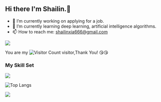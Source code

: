## Hi there I'm Shailin.👋

<!--
**ShailinXia/ShailinXia** is a ✨ _special_ ✨ repository because its `README.md` (this file) appears on your GitHub profile.

Here are some ideas to get you started:
-->
- 🔭 I’m currently working on applying for a job.
- 🌱 I’m currently learning deep learning, artificial intelligence algorithms.
- 📫 How to reach me: shailinxia666@gmail.com
<!--
- 👯 I’m looking to collaborate on ...
- 🤔 I’m looking for help with ...
- 💬 Ask me about ...
- 😄 Pronouns: ...
- ⚡ Fun fact: ...
-->
<!--
![](https://github-readme-stats.vercel.app/api?username=ShailinXia&show_icons=true&theme=transparent)
![Top Langs](https://github-readme-stats.vercel.app/api/top-langs/?username=ShailinXia&layout=compact&theme=tokyonight)
-->

![](https://github-readme-stats.vercel.app/api?username=ShailinXia&show_icons=true&theme=transparent)

You are my ![Visitor Count](https://profile-counter.glitch.me/ShailinXia/count.svg) visitor,Thank You! :kissing_heart::kissing_heart:

### My Skill Set

![](https://img.shields.io/badge/Python-3776AB?style=for-the-badge&logo=python&logoColor=white)

![Top Langs](https://github-readme-stats.vercel.app/api/top-langs/?username=ShailinXia&layout=compact&theme=tokyonight)

![](https://github-readme-activity-graph.cyclic.app/graph?username=ShailinXia&theme=dracula)




